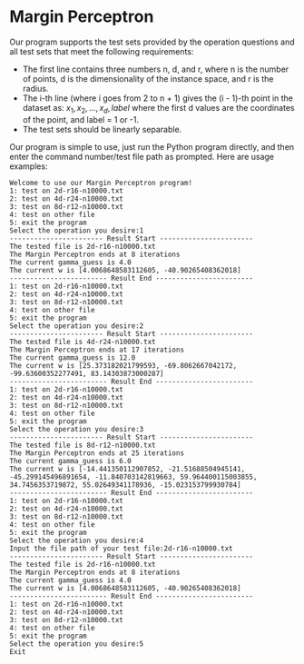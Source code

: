 # Margin Perceptron

Our program supports the test sets provided by the operation questions and all test sets that meet the following requirements:

- The first line contains three numbers n, d, and r, where n is the number of points, d is the dimensionality of the instance space, and r is the radius.
- The i-th line (where i goes from 2 to n + 1) gives the (i - 1)-th point in the dataset as: $x_1,x_2,...,x_d,label$ where the first d values are the coordinates of the point, and label = 1 or -1.
- The test sets should be linearly separable.
  
Our program is simple to use, just run the Python program directly, and then enter the command number/test file path as prompted.  Here are usage examples:

```
Welcome to use our Margin Perceptron program!
1: test on 2d-r16-n10000.txt
2: test on 4d-r24-n10000.txt
3: test on 8d-r12-n10000.txt
4: test on other file
5: exit the program
Select the operation you desire:1
----------------------- Result Start -----------------------
The tested file is 2d-r16-n10000.txt
The Margin Perceptron ends at 8 iterations
The current gamma_guess is 4.0
The current w is [4.0068648583112605, -40.90265408362018]
------------------------ Result End ------------------------
1: test on 2d-r16-n10000.txt
2: test on 4d-r24-n10000.txt
3: test on 8d-r12-n10000.txt
4: test on other file
5: exit the program
Select the operation you desire:2
----------------------- Result Start -----------------------
The tested file is 4d-r24-n10000.txt
The Margin Perceptron ends at 17 iterations
The current gamma_guess is 12.0
The current w is [25.373182021799593, -69.8062667042172, -99.63600352277491, 83.14303873000287]
------------------------ Result End ------------------------
1: test on 2d-r16-n10000.txt
2: test on 4d-r24-n10000.txt
3: test on 8d-r12-n10000.txt
4: test on other file
5: exit the program
Select the operation you desire:3
----------------------- Result Start -----------------------
The tested file is 8d-r12-n10000.txt
The Margin Perceptron ends at 25 iterations
The current gamma_guess is 6.0
The current w is [-14.441350112907852, -21.51688504945141, -45.299145496891654, -11.840703142819663, 59.964400115003855, 34.7456353719872, 55.02649341178936, -15.023153799930784]
------------------------ Result End ------------------------
1: test on 2d-r16-n10000.txt
2: test on 4d-r24-n10000.txt
3: test on 8d-r12-n10000.txt
4: test on other file
5: exit the program
Select the operation you desire:4
Input the file path of your test file:2d-r16-n10000.txt
----------------------- Result Start -----------------------
The tested file is 2d-r16-n10000.txt
The Margin Perceptron ends at 8 iterations
The current gamma_guess is 4.0
The current w is [4.0068648583112605, -40.90265408362018]
------------------------ Result End ------------------------
1: test on 2d-r16-n10000.txt
2: test on 4d-r24-n10000.txt
3: test on 8d-r12-n10000.txt
4: test on other file
5: exit the program
Select the operation you desire:5
Exit
```